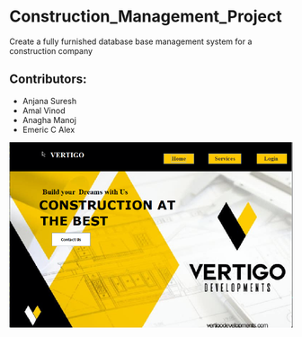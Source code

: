 # Construction_Management_Project
Create a fully furnished database base management system for a construction company 

Contributors:
------------
- Anjana Suresh 
- Amal Vinod 
- Anagha Manoj 
- Emeric C Alex

![Screenshot](vertigo.png)


